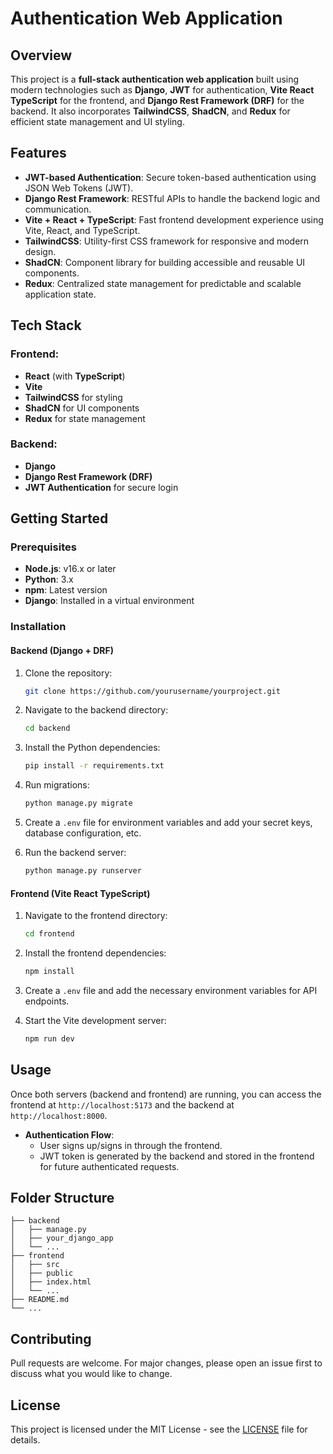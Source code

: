 
# Authentication Web Application

## Overview

This project is a **full-stack authentication web application** built using modern technologies such as **Django**, **JWT** for authentication, **Vite React TypeScript** for the frontend, and **Django Rest Framework (DRF)** for the backend. It also incorporates **TailwindCSS**, **ShadCN**, and **Redux** for efficient state management and UI styling.

## Features

- **JWT-based Authentication**: Secure token-based authentication using JSON Web Tokens (JWT).
- **Django Rest Framework**: RESTful APIs to handle the backend logic and communication.
- **Vite + React + TypeScript**: Fast frontend development experience using Vite, React, and TypeScript.
- **TailwindCSS**: Utility-first CSS framework for responsive and modern design.
- **ShadCN**: Component library for building accessible and reusable UI components.
- **Redux**: Centralized state management for predictable and scalable application state.

## Tech Stack

### Frontend:
- **React** (with **TypeScript**)
- **Vite**
- **TailwindCSS** for styling
- **ShadCN** for UI components
- **Redux** for state management

### Backend:
- **Django**
- **Django Rest Framework (DRF)**
- **JWT Authentication** for secure login

## Getting Started

### Prerequisites
- **Node.js**: v16.x or later
- **Python**: 3.x
- **npm**: Latest version
- **Django**: Installed in a virtual environment

### Installation

#### Backend (Django + DRF)
1. Clone the repository:
    ```bash
    git clone https://github.com/yourusername/yourproject.git
    ```
2. Navigate to the backend directory:
    ```bash
    cd backend
    ```
3. Install the Python dependencies:
    ```bash
    pip install -r requirements.txt
    ```
4. Run migrations:
    ```bash
    python manage.py migrate
    ```
5. Create a `.env` file for environment variables and add your secret keys, database configuration, etc.

6. Run the backend server:
    ```bash
    python manage.py runserver
    ```

#### Frontend (Vite React TypeScript)
1. Navigate to the frontend directory:
    ```bash
    cd frontend
    ```
2. Install the frontend dependencies:
    ```bash
    npm install
    ```
3. Create a `.env` file and add the necessary environment variables for API endpoints.

4. Start the Vite development server:
    ```bash
    npm run dev
    ```

## Usage

Once both servers (backend and frontend) are running, you can access the frontend at `http://localhost:5173` and the backend at `http://localhost:8000`.

- **Authentication Flow**: 
    - User signs up/signs in through the frontend.
    - JWT token is generated by the backend and stored in the frontend for future authenticated requests.

## Folder Structure

```
├── backend
│   ├── manage.py
│   ├── your_django_app
│   └── ...
├── frontend
│   ├── src
│   ├── public
│   ├── index.html
│   └── ...
├── README.md
└── ...
```

## Contributing

Pull requests are welcome. For major changes, please open an issue first to discuss what you would like to change.

## License

This project is licensed under the MIT License - see the [LICENSE](LICENSE) file for details.
